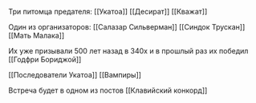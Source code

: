 
Три питомца предателя:
[[Укатоа]]
[[Десират]]
[[Кважат]]

Один из организаторов:
[[Салазар Сильверман]]
[[Синдок Трускан]] 
[[Мать Малака]]


Их уже призывали 500 лет назад в 340х и в прошлый раз их победил [[Годфри Бориджой]] 


[[Последователи Укатоа]]
[[Вампиры]]

Встреча будет в одном из постов [[Клавийский конкорд]]